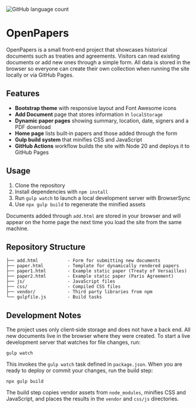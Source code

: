 ![GitHub language count](https://img.shields.io/github/languages/count/atalaydenknalbant/openpapers)

# OpenPapers

OpenPapers is a small front‑end project that showcases historical documents such as treaties and agreements. Visitors can read existing documents or add new ones through a simple form. All data is stored in the browser so everyone can create their own collection when running the site locally or via GitHub Pages.

## Features

- **Bootstrap theme** with responsive layout and Font Awesome icons
- **Add Document** page that stores information in `localStorage`
- **Dynamic paper pages** showing summary, location, date, signers and a PDF download
- **Home page** lists built‑in papers and those added through the form
- **Gulp build system** that minifies CSS and JavaScript
- **GitHub Actions** workflow builds the site with Node 20 and deploys it to GitHub Pages

## Usage

1. Clone the repository
2. Install dependencies with `npm install`
3. Run `gulp watch` to launch a local development server with BrowserSync
4. Use `npx gulp build` to regenerate the minified assets

Documents added through `add.html` are stored in your browser and will appear on the home page the next time you load the site from the same machine.

## Repository Structure

```
├── add.html           - Form for submitting new documents
├── paper.html         - Template for dynamically rendered papers
├── paper1.html        - Example static paper (Treaty of Versailles)
├── paper2.html        - Example static paper (Paris Agreement)
├── js/                - JavaScript files
├── css/               - Compiled CSS files
├── vendor/            - Third party libraries from npm
└── gulpfile.js        - Build tasks
```

## Development Notes

The project uses only client‑side storage and does not have a back end. All new documents live in the browser where they were created. To start a live development server that watches for file changes, run:

```
gulp watch
```

This invokes the `gulp watch` task defined in `package.json`. When you are ready to deploy or commit your changes, run the build step:

```
npx gulp build
```

The build step copies vendor assets from `node_modules`, minifies CSS and JavaScript, and places the results in the `vendor` and `css/js` directories.
